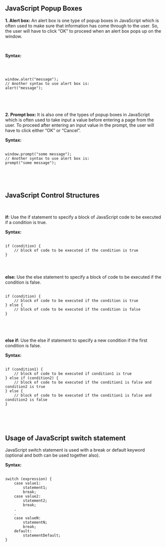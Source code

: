 <br>
   <h2>JavaScript Popup Boxes</h2>
    <p>
        <strong>1. Alert box:</strong> An alert box is one type of popup boxes in JavaScript which
         is often used to make sure that information has come through to the user. So, the user will 
         have to click “OK” to proceed when an alert box pops up on the window.
    </p>
<br>
    <p>  <strong>Syntax:</strong></p>
    <br>
       <pre>
        <code>
window.alert("message");
// Another syntax to use alert box is:
alert("message");
    </pre>
        </code>
    <br>
    <p>
        <strong>2. Prompt box:</strong> It is also one of the types of popup boxes in JavaScript which is often used to take input a value before entering a page from the user. To proceed after entering an input value in the prompt, the user will have to click either “OK” or “Cancel”.
    </p>
    <p><strong>Syntax:</strong></p>
    <pre>
        <code>
window.prompt("some message");
// Another syntax to use alert box is:
prompt("some message");
    </pre>
        </code>
        <br>
    <h2>JavaScript Control Structures</h2>
    <br>
    <p><strong>if:</strong> Use the if statement to specify a block of JavaScript code to be executed if a condition is true.</p>
    <p><strong>Syntax:</strong></p>
    <pre>
        <code>
if (condition) {
    // block of code to be executed if the condition is true
}</pre>
        </code>
        <br>
    <p><strong>else:</strong> Use the else statement to specify a block of code to be executed if the condition is false.</p>
    <pre>
        <code>
if (condition) {
    // block of code to be executed if the condition is true
} else {
    // block of code to be executed if the condition is false
}
        </pre>
        </code>
        <br>
    <p><strong>else if:</strong> Use the else if statement to specify a new condition if the first condition is false.</p>
    <p><strong>Syntax:</strong></p>
    <pre>
        <code>
if (condition1) {
    // block of code to be executed if condition1 is true
} else if (condition2) {
    // block of code to be executed if the condition1 is false and condition2 is true
} else {
    // block of code to be executed if the condition1 is false and condition2 is false
}
         </code>
    </pre>
    <br>
    <h2>Usage of JavaScript switch statement</h2>
    <p>JavaScript switch statement is used with a break or default keyword (optional and both can be used together also).</p>
    <p><strong>Syntax:</strong></p>
    <pre>
        <code>
switch (expression) {
    case value1:
        statement1;
        break;
    case value2:
        statement2;
        break;
    .
    .
    case valueN:
        statementN;
        break;
    default:
        statementDefault;
}
        </code>
    </pre>
